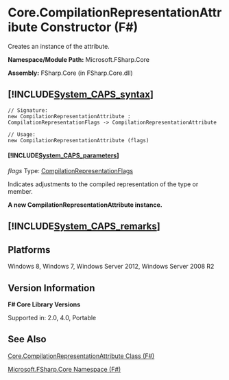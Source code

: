 # Core.CompilationRepresentationAttribute Constructor (F#)

Creates an instance of the attribute.

**Namespace/Module Path:** Microsoft.FSharp.Core

**Assembly:** FSharp.Core (in FSharp.Core.dll)


## [!INCLUDE[System_CAPS_syntax](//System/Token/System_CAPS_syntax_md.md)]

```
// Signature:
new CompilationRepresentationAttribute : CompilationRepresentationFlags -> CompilationRepresentationAttribute

// Usage:
new CompilationRepresentationAttribute (flags)
```

#### [!INCLUDE[System_CAPS_parameters](//System/Token/System_CAPS_parameters_md.md)]
*flags*
Type: [CompilationRepresentationFlags](http://msdn.microsoft.com/en-us/library/e32f2b3e-34f0-4e03-8bcc-05ed535c0b51)


Indicates adjustments to the compiled representation of the type or member.



**A new CompilationRepresentationAttribute instance.**
## [!INCLUDE[System_CAPS_remarks](//System/Token/System_CAPS_remarks_md.md)]

## Platforms
Windows 8, Windows 7, Windows Server 2012, Windows Server 2008 R2


## Version Information
**F# Core Library Versions**

Supported in: 2.0, 4.0, Portable




## See Also
[Core.CompilationRepresentationAttribute Class &#40;F&#35;&#41;](Core.CompilationRepresentationAttribute+Class+28%F%2329%.md)

[Microsoft.FSharp.Core Namespace &#40;F&#35;&#41;](Microsoft.FSharp.Core+Namespace+28%F%2329%.md)

